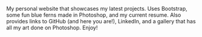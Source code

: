 My personal website that showcases my latest projects. Uses Bootstrap, some fun blue ferns made in Photoshop, and my current resume. Also provides links to GitHub (and here you are!), LinkedIn, and a gallery that has all my art done on Photoshop. Enjoy! 
